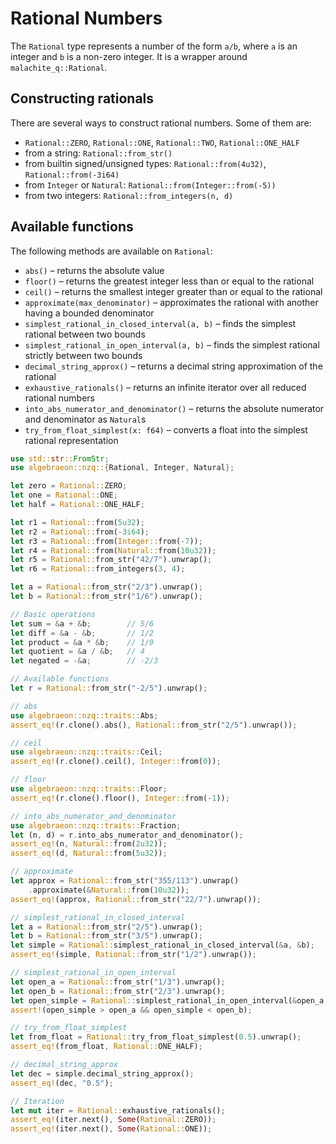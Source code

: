 # Rational Numbers

The `Rational` type represents a number of the form `a/b`, where `a` is an integer and `b` is a non-zero integer. It is a wrapper around `malachite_q::Rational`.

## Constructing rationals

There are several ways to construct rational numbers. Some of them are:

* `Rational::ZERO`, `Rational::ONE`, `Rational::TWO`, `Rational::ONE_HALF`
* from a string: `Rational::from_str()`
* from builtin signed/unsigned types: `Rational::from(4u32)`, `Rational::from(-3i64)`
* from `Integer` or `Natural`: `Rational::from(Integer::from(-5))`
* from two integers: `Rational::from_integers(n, d)`

## Available functions

The following methods are available on `Rational`:

- `abs()` – returns the absolute value
- `floor()` – returns the greatest integer less than or equal to the rational
- `ceil()` – returns the smallest integer greater than or equal to the rational
- `approximate(max_denominator)` – approximates the rational with another having a bounded denominator
- `simplest_rational_in_closed_interval(a, b)` – finds the simplest rational between two bounds
- `simplest_rational_in_open_interval(a, b)` – finds the simplest rational strictly between two bounds
- `decimal_string_approx()` – returns a decimal string approximation of the rational
- `exhaustive_rationals()` – returns an infinite iterator over all reduced rational numbers
- `into_abs_numerator_and_denominator()` – returns the absolute numerator and denominator as `Natural`s
- `try_from_float_simplest(x: f64)` – converts a float into the simplest rational representation

```rust
use std::str::FromStr;
use algebraeon::nzq::{Rational, Integer, Natural};

let zero = Rational::ZERO;
let one = Rational::ONE;
let half = Rational::ONE_HALF;

let r1 = Rational::from(5u32);
let r2 = Rational::from(-3i64);
let r3 = Rational::from(Integer::from(-7));
let r4 = Rational::from(Natural::from(10u32));
let r5 = Rational::from_str("42/7").unwrap();
let r6 = Rational::from_integers(3, 4);

let a = Rational::from_str("2/3").unwrap();
let b = Rational::from_str("1/6").unwrap();

// Basic operations
let sum = &a + &b;        // 5/6
let diff = &a - &b;       // 1/2
let product = &a * &b;    // 1/9
let quotient = &a / &b;   // 4
let negated = -&a;        // -2/3

// Available functions
let r = Rational::from_str("-2/5").unwrap();

// abs
use algebraeon::nzq::traits::Abs;
assert_eq!(r.clone().abs(), Rational::from_str("2/5").unwrap());

// ceil
use algebraeon::nzq::traits::Ceil;
assert_eq!(r.clone().ceil(), Integer::from(0));

// floor
use algebraeon::nzq::traits::Floor;
assert_eq!(r.clone().floor(), Integer::from(-1));

// into_abs_numerator_and_denominator
use algebraeon::nzq::traits::Fraction;
let (n, d) = r.into_abs_numerator_and_denominator();
assert_eq!(n, Natural::from(2u32));
assert_eq!(d, Natural::from(5u32));

// approximate
let approx = Rational::from_str("355/113").unwrap()
    .approximate(&Natural::from(10u32));
assert_eq!(approx, Rational::from_str("22/7").unwrap());

// simplest_rational_in_closed_interval
let a = Rational::from_str("2/5").unwrap();
let b = Rational::from_str("3/5").unwrap();
let simple = Rational::simplest_rational_in_closed_interval(&a, &b);
assert_eq!(simple, Rational::from_str("1/2").unwrap());

// simplest_rational_in_open_interval
let open_a = Rational::from_str("1/3").unwrap();
let open_b = Rational::from_str("2/3").unwrap();
let open_simple = Rational::simplest_rational_in_open_interval(&open_a, &open_b);
assert!(open_simple > open_a && open_simple < open_b);

// try_from_float_simplest
let from_float = Rational::try_from_float_simplest(0.5).unwrap();
assert_eq!(from_float, Rational::ONE_HALF);

// decimal_string_approx
let dec = simple.decimal_string_approx();
assert_eq!(dec, "0.5");

// Iteration
let mut iter = Rational::exhaustive_rationals();
assert_eq!(iter.next(), Some(Rational::ZERO));
assert_eq!(iter.next(), Some(Rational::ONE));
```

